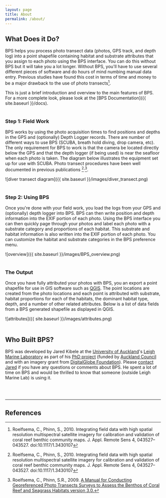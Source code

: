 ```yaml
---
layout: page
title: About
permalink: /about/
---
```


## What Does it Do?

BPS helps you process photo transect data (photos, GPS track, and depth log) into a point shapefile containing habitat and substrate attributes that you assign to each photo using the BPS interface. You can do this without BPS but it will take you a lot longer. Without BPS, you'll have to use several different pieces of software and do hours of mind numbing manual data entry. Previous studies have found this cost in terms of time and money to be a major drawback to the use of photo transects[^1]. 

This is just a brief introduction and overview to the main features of BPS. For a more complete look, please look at the [BPS Documentation]({{ site.baseurl }}/docs).
<br /><br />

### Step 1: Field Work

BPS works by using the photo acquisition times to find positions and depths in the GPS and (optionally) Depth Logger records. There are number of different ways to use BPS (SCUBA, breath hold diving, drop camera, etc). The only requirement for BPS to work is that the camera be located directly below the GPS and that the depth logger (if being used) is near the seafloor when each photo is taken. The diagram below illustrates the equipment set up for use with SCUBA. Photo transect procedures have been well documented in previous publications [^1]<sup>,</sup>[^2].

![diver transect diagram]({{ site.baseurl }}/images/diver_transect.png) 
<br /><br />

### Step 2: Using BPS

Once you're done with your field work, you load the logs from your GPS and (optionally) depth logger into BPS. BPS can then write position and depth information into the EXIF portion of each photo. Using the BPS interface you can then quickly page through your photos and label each photo with a substrate category and proportions of each habitat. This substrate and habitat information is also written into the EXIF portion of each photo. You can customize the habitat and substrate categories in the BPS preference menu.

![overview]({{ site.baseurl }}/images/BPS_overview.png)
<br /><br />

### The Output

Once you have fully attributed your photos with BPS, you an export a point shapefile for use in GIS software such as [QGIS](http://qgis.org). The point locations are created from the photo locations and each point is attributed with substrate, habitat proportions for each of the habitats, the dominant habitat type, depth, and a number of other related attributes. Below is a list of data fields from a BPS generated shapefile as displayed in QGIS.


![attributes]({{ site.baseurl }}/images/attributes.png)
<br /><br />

## Who Built BPS?

BPS was developed by Jared Kibele at the [University of Auckland](https://www.auckland.ac.nz/en.html)'s [Leigh Marine Laboratory](http://www.marine.auckland.ac.nz/en/about/our-institute/leigh-marine-laboratory.html) as part of his [PhD project](http://www.marine.auckland.ac.nz/en/about/our-people/phd-and-msc-students/jared-kibele.html) (funded by [Auckland Council](http://www.aucklandcouncil.govt.nz/EN/Pages/default.aspx) and with an imagery grant from [DigitalGlobe Foundation](http://www.digitalglobefoundation.org/)). Please [contact Jared](mailto:jkibele@gmail.com) if you have any questions or comments about BPS. He spent a lot of time on BPS and would be thrilled to know that someone (outside Leigh Marine Lab) is using it.

<br /><br />

---

## References

[^1]: Roelfsema, C., Phinn, S., 2010. Integrating field data with high spatial resolution multispectral satellite imagery for calibration and validation of coral reef benthic community maps. J. Appl. Remote Sens 4, 043527–043527. doi:10.1117/1.3430107

[^2]: Roelfsema, C., Phinn, S.R., 2009. [A Manual for Conducting Georeferenced Photo Transects Surveys to Assess the Benthos of Coral Reef and Seagrass Habitats version 3.0.](http://ww2.gpem.uq.edu.au/CRSSIS/publications/GPS_Photo_Transects_for_Benthic_Cover_Manual.pdf)

